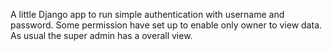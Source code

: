 A little Django app  to run simple authentication with username and password.
Some permission have set up to enable only owner to view data.
As usual the super admin has a overall view.
